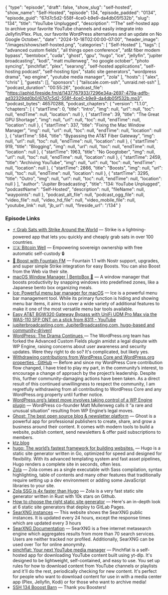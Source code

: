 {
  "type": "episode",
  "draft": false,
  "show_slug": "self-hosted",
  "show_name": "Self-Hosted",
  "episode": 134,
  "episode_padded": "0134",
  "episode_guid": "67d7c5d2-558f-4ce0-b9e9-da4db05f532b",
  "slug": "134",
  "title": "YouTube Unplugged",
  "description": "\"The\" self-hosted app to archive your favorite YouTube channels and easily integrate into Jellyfin/Plex. Plus, our favorite WordPress alternatives and an update on No Google October.",
  "date": "2024-10-18T02:00:00-07:00",
  "header_image": "/images/shows/self-hosted.png",
  "categories": [
    "Self-Hosted"
  ],
  "tags": [
    "advanced custom fields",
    "all things open conference",
    "at&t fiber modem bypass",
    "bentobox",
    "cuda",
    "ghost",
    "gpu",
    "hugo",
    "ice",
    "jellyfin",
    "jupiter broadcasting",
    "kodi",
    "matt mullenweg",
    "no google october",
    "photo syncing",
    "pinchflat",
    "plex",
    "searxng",
    "self-hosted applications",
    "self-hosting podcast",
    "self-hosting tips",
    "static site generators",
    "wordpress drama",
    "wp engine",
    "youtube media manager",
    "zola"
  ],
  "hosts": [
    "alex",
    "chris"
  ],
  "guests": [],
  "sponsors": [
    "tailscale.com-ssh",
    "unraid.net-ssh"
  ],
  "podcast_duration": "00:55:26",
  "podcast_file": "https://aphid.fireside.fm/d/1437767933/7296e34a-2697-479a-adfb-ad32329dd0b0/67d7c5d2-558f-4ce0-b9e9-da4db05f532b.mp3",
  "podcast_bytes": 46570288,
  "podcast_chapters": {
    "version": "1.1.0",
    "chapters": [
      {
        "startTime": 0,
        "title": "Intro",
        "img": null,
        "url": null,
        "toc": null,
        "endTime": null,
        "location": null
      },
      {
        "startTime": 39,
        "title": "The Great GPU Shortage",
        "img": null,
        "url": null,
        "toc": null,
        "endTime": null,
        "location": null
      },
      {
        "startTime": 337,
        "title": "Fixing the Mac Window Manager",
        "img": null,
        "url": null,
        "toc": null,
        "endTime": null,
        "location": null
      },
      {
        "startTime": 584,
        "title": "Bypassing the AT&T Fiber Gateway",
        "img": null,
        "url": null,
        "toc": null,
        "endTime": null,
        "location": null
      },
      {
        "startTime": 919,
        "title": "Blogging",
        "img": null,
        "url": null,
        "toc": null,
        "endTime": null,
        "location": null
      },
      {
        "startTime": 1963,
        "title": "No Googtober",
        "img": null,
        "url": null,
        "toc": null,
        "endTime": null,
        "location": null
      },
      {
        "startTime": 2459,
        "title": "Archiving YouTube",
        "img": null,
        "url": null,
        "toc": null,
        "endTime": null,
        "location": null
      },
      {
        "startTime": 2866,
        "title": "Boosts",
        "img": null,
        "url": null,
        "toc": null,
        "endTime": null,
        "location": null
      },
      {
        "startTime": 3295,
        "title": "Outro",
        "img": null,
        "url": null,
        "toc": null,
        "endTime": null,
        "location": null
      }
    ],
    "author": "Jupiter Broadcasting",
    "title": "134: YouTube Unplugged",
    "podcastName": "Self-Hosted",
    "description": null,
    "fileName": null,
    "waypoints": null
  },
  "podcast_alt_file": null,
  "podcast_ogg_file": null,
  "video_file": null,
  "video_hd_file": null,
  "video_mobile_file": null,
  "youtube_link": null,
  "jb_url": null,
  "fireside_url": "/134"
}


### Episode Links

  * [⚡ Grab Sats with Strike Around the World](https://strike.me/download/ "⚡ Grab Sats with Strike Around the World") — Strike is a lightning-powered app that lets you quickly and cheaply grab sats in over 100 countries.
  * [🇨🇦 Bitcoin Well](https://bitcoinwell.com/ "🇨🇦  Bitcoin Well") — Empowering sovereign ownership with free automatic self-custody 🔒
  * [🎉 Boost with Fountain FM](https://fountain.fm/show/LxGQPEpBqTDLxF4d6qC5 "🎉 Boost with Fountain FM") — Fountain 1.1 with Nostr support, upgrades, and super simple Strike integration for easy Boosts. You can also Boost from the Web via their site.
  * [macOS Window Manager | BentoBox 🍱](https://bentoboxapp.com/ "macOS Window Manager | BentoBox 🍱") — A window manager that boosts productivity by snapping windows into predefined zones, like a Japanese bento box organizing meals. 
  * [Ice: Powerful menu bar manager for macOS](https://github.com/jordanbaird/Ice "Ice: Powerful menu bar manager for macOS") — Ice is a powerful menu bar management tool. While its primary function is hiding and showing menu bar items, it aims to cover a wide variety of additional features to make it one of the most versatile menu bar tools available.
  * [Easy AT&T BGW320 Gateway Bypass with UniFi UDM Pro Max via the WAS-110 SFP ONT on a stick from 8311 - YouTube](https://www.youtube.com/watch?v=BluDAuSU1T4 "Easy AT&T BGW320 Gateway Bypass with UniFi UDM Pro Max via the WAS-110 SFP ONT on a stick from 8311 - YouTube")
  * [jupiterbroadcasting.com: JupiterBroadcasting.com, hugo-based and community-driven!](https://github.com/JupiterBroadcasting/jupiterbroadcasting.com "jupiterbroadcasting.com: JupiterBroadcasting.com, hugo-based and community-driven!")
  * [WordPress: The Drama Continues ](https://eric.mann.blog/wordpress-the-drama-continues/ "WordPress: The Drama Continues ") — The WordPress.org team has forked the Advanced Custom Fields plugin amidst a legal dispute with WP Engine, raising concerns about user awareness and security updates. Were they right to do so? It's complicated, but likely yes. 
  * [Withdrawing contributions from WordPress Core and WordPress.org properties · GitHub](https://gist.github.com/costdev/4c25a1e49cdd630bc6450dc98e27f4cf "Withdrawing contributions from WordPress Core and WordPress.org properties · GitHub") — Before and since my WordPress Core contribution flow changed, I have tried to play my part, in the community’s interest, to encourage a change of approach by the project’s leadership. Despite this, further community-damaging actions have been taken. As a direct result of this continued unwillingness to respect the community, I am regretfully withdrawing from all contributing to WordPress Core and any WordPress.org property until further notice. 
  * [WordPress.org’s latest move involves taking control of a WP Engine plugin](https://www.theverge.com/2024/10/12/24268637/wordpress-org-matt-mullenweg-acf-fork-secure-custom-fields-wp-engine "WordPress.org’s latest move involves taking control of a WP Engine plugin") — WordPress co-founder Matt Mullenweg calls it “a rare and unusual situation” resulting from WP Engine’s legal moves.
  * [Ghost: The best open source blog & newsletter platform](https://ghost.org/ "Ghost: The best open source blog & newsletter platform") — Ghost is a powerful app for professional publishers to create, share, and grow a business around their content. It comes with modern tools to build a website, publish content, send newsletters & offer paid subscriptions to members. 
  * [ktz.blog](https://blog.ktz.me/ "ktz.blog")
  * [hugo: The world’s fastest framework for building websites.](https://github.com/gohugoio/hugo "hugo: The world’s fastest framework for building websites.") — Hugo is a static site generator written in Go, optimized for speed and designed for flexibility. With its advanced templating system and fast asset pipelines, Hugo renders a complete site in seconds, often less.
  * [Zola](https://www.getzola.org/ "Zola") — Zola comes as a single executable with Sass compilation, syntax highlighting, table of contents and many other features that traditionally require setting up a dev environment or adding some JavaScript libraries to your site. 
  * [Zola SSG is 4x faster than Hugo](https://tqdev.com/2023-zola-ssg-is-4x-faster-than-hugo "Zola SSG is 4x faster than Hugo") — Zola is a very fast static site generator written in Rust with 10k stars on Github.
  * [How to choose the right static site generator](https://about.gitlab.com/blog/2022/04/18/comparing-static-site-generators/ "How to choose the right static site generator") — Here's an in-depth look at 6 static site generators that deploy to GitLab Pages. 
  * [SearXNG instances](https://searx.space/# "SearXNG instances") — This website shows the SearXNG public instances. It is updated every 24 hours, except the response times which are updated every 3 hours
  * [SearXNG Documentation](https://docs.searxng.org/ "SearXNG Documentation") — SearXNG is a free internet metasearch engine which aggregates results from more than 70 search services. Users are neither tracked nor profiled. Additionally, SearXNG can be used over Tor for online anonymity. 
  * [pinchflat: Your next YouTube media manager](https://github.com/kieraneglin/pinchflat "pinchflat: Your next YouTube media manager") — Pinchflat is a self-hosted app for downloading YouTube content built using yt-dlp. It's designed to be lightweight, self-contained, and easy to use. You set up rules for how to download content from YouTube channels or playlists and it'll do the rest, periodically checking for new content. It's perfect for people who want to download content for use in with a media center app (Plex, Jellyfin, Kodi) or for those who want to archive media!
  * [SSH 134 Booost Barn](https://paste.docs.lol/code/BackgroundsGayety "SSH 134 Booost Barn") — Thank you Boosters! 


